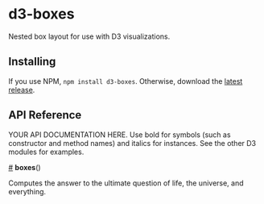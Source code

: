 # d3-boxes
Nested box layout for use with D3 visualizations.

## Installing

If you use NPM, `npm install d3-boxes`. Otherwise, download the [latest release](https://github.com/d3/d3-boxes/releases/latest).

## API Reference

YOUR API DOCUMENTATION HERE. Use bold for symbols (such as constructor and method names) and italics for instances. See the other D3 modules for examples.

<a href="#boxes" name="boxes">#</a> <b>boxes</b>()

Computes the answer to the ultimate question of life, the universe, and everything.
